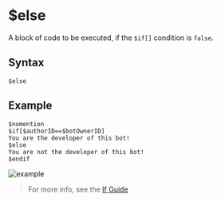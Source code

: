 # $else
A block of code to be executed, if the `$if[]` condition is `false`.

## Syntax
```
$else
```

## Example
```
$nomention
$if[$authorID==$botOwnerID]
You are the developer of this bot!
$else
You are not the developer of this bot!
$endif
```
![example](https://github.com/Rainb0wKey/bdfd-wiki/assets/113303649/611aad1c-4f25-4212-ac80-a35a97ed9ecf)
> For more info, see the [If Guide](..guides/ifStatements.md)
